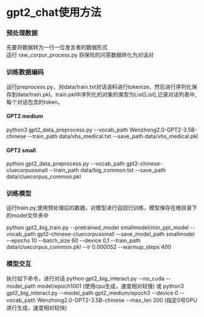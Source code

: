 # gpt2_chat使用方法 

### 预处理数据
先要将数据转为一行一位发言者的数据形式  
  运行 raw_corpur_process.py 将保险的问答数据转化为对话对

### 训练数据编码  
  运行preprocess.py，对data/train.txt对话语料进行tokenize，然后进行序列化保存到data/train.pkl。train.pkl中序列化的对象的类型为List[List],记录对话列表中,每个对话包含的token。  
  
#### GPT2 medium  
  python3 gpt2_data_preprocess.py --vocab_path Wenzhong2.0-GPT2-3.5B-chinese --train_path data/vhs_medical.txt --save_path data/vhs_medical.pkl
#### GPT2 small  
  python gpt2_data_preprocess.py --vocab_path gpt2-chinese-cluecorpussmall --train_path data/big_common.txt --save_path data/cluecorpus_common.pkl


### 训练模型
运行train.py,使用预处理后的数据，对模型进行自回归训练，模型保存在根目录下的model文件夹中

python gpt2_big_train.py --pretrained_model smallmodel/min_ppl_model  --vocab_path gpt2-chinese-cluecorpussmall --save_model_path smallmodel --epochs 10 --batch_size 60 --device 0,1 --train_path data/cluecorpus_common.pkl --lr 0.000052 --warmup_steps 400

###  模型交互
执行如下命令，进行对话
python gpt2_big_interact.py --no_cuda --model_path model/epoch1001  (使用cpu生成，速度相对较慢)
或
python3 gpt2_big_interact.py --model_path gpt2_medium/epoch3 --device 0 --vocab_path Wenzhong2.0-GPT2-3.5B-chinese --max_len 200 (指定0号GPU进行生成，速度相对较快)

